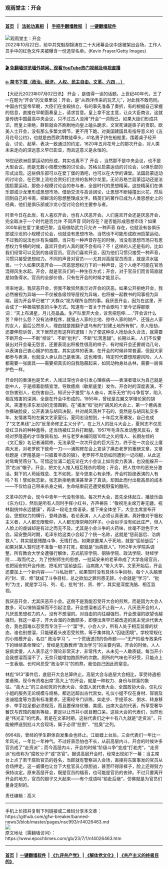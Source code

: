 ### 观雨堂主：开会
------------------------

#### [首页](https://github.com/gfw-breaker/banned-news3/blob/master/README.md) &nbsp;&nbsp;|&nbsp;&nbsp; [法轮功真相](https://github.com/begood0513/basic/blob/master/README.md)  &nbsp;&nbsp;|&nbsp;&nbsp; [手把手翻墙教程](https://github.com/gfw-breaker/guides/wiki)  &nbsp;&nbsp;|&nbsp;&nbsp; [一键翻墙软件](https://github.com/gfw-breaker/nogfw/blob/master/README.md)  



<div><img alt="观雨堂主：开会" class="attachment-djy_600_400 size-djy_600_400 wp-post-image" src="https://i.epochtimes.com/assets/uploads/2022/10/id13852001-GettyImages-1435515074-600x400-1.jpg"/>
<div class="caption">
 2022年10月22日，前中共党魁胡锦涛在二十大闭幕会议中途被架出会场，工作人员手中的红色文件夹被曝含一份选举名单。(Kevin Frayer/Getty Images)
</div></div><hr/>

#### [ 🎬  免翻墙浏览墙外禁闻、观看YouTube热门视频及电视直播](https://github.com/gfw-breaker/HelloWorld)

#### [ 💥  禁书下载（政治、经济、人权、民主自由、文革、六四 ...）](https://github.com/gfw-breaker/books/blob/master/README.md)

<div><p>
 【大纪元2023年07月02日讯】
 <ok href="https://www.epochtimes.com/gb/tag/%E5%BC%80%E4%BC%9A.html">
  开会
 </ok>
 ，是值得一谈的话题。上世纪40年代，王了一在题为“开会”的文章里说：开会，是“从西洋传来的玩艺儿”，对此我不敢苟同。中国古代皇帝早朝，大臣们在金殿排立，有的事先准备了奏折，有的根据自己掌握的信息，直接在早朝面奏皇上，请求旨意。皇上拿不定主意，让众大臣商议，这就是传统中国最高中央会议，只不过古人没用“开会”一词而已。如果大臣们形成共识，而皇上拒绝，群臣就会齐刷刷地向皇上磕头跪求，文官死谏是臣子的责职。欧美人士开会，没有那么多繁文缛节，更不用下跪。对美国建国具有指导意义的《五月花号公约》，也就是由西欧清教徒牵头，41名男子挤在船舱里，围着桌子经开会、讨论、起草、表决一致通过的约定。1620年五月花号上的那次开会，对人类未来走向的深远意义早已彰显，而且这意义是永恒的。
</p>
<p>
 18世纪欧洲启蒙运动的形成，其实也离不了
 <ok href="https://www.epochtimes.com/gb/tag/%E5%BC%80%E4%BC%9A.html">
  开会
 </ok>
 ，当然那不是中央会议，也不是大型会议，而是无数小规模分散的讨论会。苏格兰启蒙运动的讨论会，以俱乐部的形式出现。这些俱乐部可以在爱丁堡的酒吧，也可以在大学的课堂。法国启蒙运动的讨论会，在巴黎上流社会贵妇们主持的各种沙龙里。无论苏格兰启蒙运动还是法国启蒙运动，那些小规模讨论会的参与者，全是时代的思想精英。这些精英们在俱乐部或沙龙里形成思想市场，借助交流与高谈阔论，让思想不断碰撞出火花，然后回到自己的书斋，把鲜活的思想整理成文字。精英们的著作已成为人类思想史上的经典，他们是俱乐部或沙龙小型讨论会的主要参与者。
</p>
<p>
 时至今日在此岸，有人喜欢开会，也有人厌恶开会。人们喜欢开会还是厌恶开会，完全取决于一个时代是否允许
 <ok href="https://www.epochtimes.com/gb/tag/%E4%B8%8D%E5%90%8C%E5%A3%B0%E9%9F%B3.html">
  不同声音
 </ok>
 同时存在？是否能形成思想市场？如果300年前在爱丁堡或巴黎，当局借助武力只允许
 <ok href="https://www.epochtimes.com/gb/tag/%E4%B8%80%E7%A7%8D%E5%A3%B0%E9%9F%B3.html">
  一种声音
 </ok>
 存在，也就没有各俱乐部或沙龙的小规模讨论会，也就没有思想市场，当然也不可能形成欧洲启蒙运动。不过我的说法也许有失偏颇，当只有一种声音存在的时候，当没有思想市场只有思想权力专横的时候，喜欢开会的人真的就不会有吗？不！这样的人还是有的，比如我们经常可以见到的各级官员。官员们喜欢开会，因为他们习惯只接受一种声音，习惯只接受思想权力。不同的声音对官员——尤其对高层官员而言，就是洪水猛兽。一个人如果厌恶开会——厌恶思想权力下的一种声音，这个人绝不可能在官场混得风生水起。开会，就是官员们的一种生存方式；开会，对于官员们而言简直就是如鱼得水。官员的全部价值，只有在开会的时候才能显示。
</p>
<p>
 坦率地说，我厌恶开会，但我不敢贸然表示对开会的厌恶。如果公开拒绝开会，我必然被视为异端——不仅被各级领导层视为异端，也将被一起教书的同事视为异端，因为开会早已被“广大群众”视为理所当然的事。我厌恶开会，因为在这里，开会成了一种极端邪恶的斗争方式。知道有一首关于开会歌吗？至今记得那歌词：“天上布满星，月儿亮晶晶。生产队里开大会，诉苦把怨伸……”开会诉什么苦？伸什么怨？没有法律程序，就强占人家的土地、掠夺人家的财产、还强占人家的女人，最后公然杀人，理由就是推翻子虚乌有的“封建土地所有制”。杀人抢劫，还要伸怨诉苦，天下居然还有这样的逻辑！为了使这种杀人抢劫永久合法，就需要不断开会——不断“控诉”、不断“批判”、不断“忆苦思甜”。长期以来，人们不仅要装出对开会毫无怨言，还要表现出积极性很高的样子，有时候开会还要胡诌几句，以表演自己衷心拥护的态度。其实这样的表演，在开会的时候非常普遍，但因大家都参与表演，也就没人承认自己是表演。这也难怪，特定时代要想规避风险，人人都需要一张面具——需要把真实的自我隐蔽起来，如同动物身处丛林，需要一层保护色一样。
</p>
<p>
 开会时的表演也是艺术，入戏过深也许会引发心理疾病——表演者错以为自己就是剧中人，于是顺着剧情宣泄，导致癔病（歇斯底里）发作。开会时的深度表演，不仅伤害别人，也伤害自己。知识分子接受“与人奋斗，其乐无穷”的斗争哲学，陷入相互残害的深渊，全是在开会中形成的。1955年，曾经是左翼文学理论家的胡风，突遭毛泽东发动的无情围剿。在“揭发”和“批判”胡风的大会上，第一个癔病发作撕破脸皮，公开表演与胡风决裂，并对胡风落井下石的，竟然是与胡风私交多年、友情甚笃的左翼文艺家夏衍。夏同志没想到，十年后文革爆发，自己也成了“文艺黑线”上的“反革命修正主义分子”。在上万人的批斗大会上，夏同志不仅忍受红卫兵的种种羞辱，还当场被红卫兵打断腿。1957年毛泽东发动整风反右，曾经对罗隆基的才华敬佩有加、并与老罗未婚同居10年之久的情人、长期左倾的《文汇报》名记者浦熙修，无法承受一次次开会的巨大压力，终于在一次会议上癔病大发，对老罗砍下致命一刀——浦熙修在会上宣读了痛击老罗的重磅文章，文章标题是《罗隆基是一只披着羊皮的狼》，老罗猝不及防如同遭到一记闷棍，从此这对鸳鸯劳燕分飞。可惜这位浦二姐无论在大小会议上如何卖力表演，也没能躲开一顶“右派”帽子。开会，把文化人推入相互残杀的境地；开会，把人性中的恶充分激活。剩下的人苟延残息、生不如死，至今思来心有余悸。开会时拒绝表演的人有吗？有！譬如张志新。张志新拒绝表演甚至讲了真话，却因此而付出极高昂的成本——不仅给自己带来杀身之祸，生命结束前还遭受极野蛮的酷刑。
</p>
<p>
 文革中的开会，现今中青年一代没有体验。每次开大会，首先全体起立，播放乐曲《东方红》，然后是所有人同时手挥小红书，齐声祷告：“敬祝毛主席万寿无疆，祝林副统帅永远健康”，再读一段毛主席语录，接下来全体坐下，大会主席宣布开会。思想权力的横行，登峰造极。若论表演，人人必须认真表演，真好像对于极权主义者，人人都无限敬仰，人人都无限崇拜的样子。小会似乎没有如此庄严，但人人脸上的虔诚却是有过之而无不及。尤其是小会斗争的火药味，丝毫不逊色于大会。延安整风时期，毛泽东给这类小会起了个统一名称，这就是“惩前毖后、治病救人”，其实就是残酷斗争、无情打击。如果欲置某人于死地，就是“惩前毖后”；如果对某人暂时还不准备一棍子打死，那就是“治病救人”。1952年大学院系调整，所有教会大学全遭强行解体，苏式航空学院、钢铁学院、政法学院、财经学院……取而代之，为了控制师生的思想，一批延安来的老革命成了大学各级官员，也把延安的开会传统、把毛的“惩前毖后、治病救人”带入大学。文革开始后，开会还要加上一个新内容——“斗私批修”。如果暂时没有具体斗争目标，每个人头脑里的“封、资、修”就成了斗争目标，总之欲加之罪何患无辞。小会就是“学习”、“批判”为主，就是学习马、列、毛，批判“封、资、修”，其实是深度洗脑、相互监视。
</p>
<p>
 我厌恶开会，尤其厌恶开小会。这倒不是我能忍受开大会的煎熬，而是因为大会人数多，可以悄悄溜掉而不引起注意。开会想溜者远不止我一人，凡厌恶开会的人，凡厌恶思想权力的人，没有不想溜的。对自由的向往越强烈，开会想溜的欲望也越强烈。我这一辈子，开大会溜的次数颇多，即便出席早已被改造的民主党派代表大会，我也因难以忍受而专注于一个“溜”字。小会人少，所有人处于相互监督的状态，谁也别想溜，只能硬着头皮忍受煎熬，等于集体陷入“囚徒困境”。学校常规化的小规模开会，名曰“
 <ok href="https://www.epochtimes.com/gb/tag/%E6%94%BF%E6%B2%BB%E5%AD%A6%E4%B9%A0.html">
  政治学习
 </ok>
 ”。一个荒唐透顶的伪命题——“无产阶级专政条件下的继续革命理论”，曾经是无数教师“政治学习”的主要内容。开会的时候，人人装疯卖傻，人人表示这个理论非常天才、非常伟大，从未见一人敢质疑。每当开小会我想溜而溜不了，无奈只能增加跑厕所的次数。厕所的气味也不好受，只能点上一支香烟。长时间忍受“政治学习”的煎熬，我怕自己因此而窒息。
</p>
<p>
 林彪“913”事件后，底层开大会总算终止。高层大会与底层大会相比，享受待遇相差悬殊。现今有资格出席“高大上”的开会，就是一种权力、身份与财富的象征。“高大上”的三会如党的代表大会、全国人民代表大会、全国政协大会，仅礼仪小姐的服务无论规模与规格，都远远超出古代宫女。礼仪小姐不仅在身材、容貌及忠诚程度等方面有标准要求，还需经专门训练，如走步、手提茶水、倒水、转身移步、举手投足都必须规范，而且要保持优雅、美感。出席大会的代表，所享受奢华餐饮与宾馆的服务等级，更足以让市井小民目瞪口呆。这些大会的代表们，当然也是“伟光正”的代表。若是在文革时期，这些代表们之中十有八九就是“走资派”，只能被押送到批斗大会现场，属于必须“批倒”、“批臭”之列。
</p>
<p>
 8964后，曾经的学生群体自发集会也终止。江蛤蟆上台后，三会代表们一年比一年风光，一年比一年神气。不过好景恐怕也不长，从前高层内斗，开会的时候许多官员成了“走资派”；而今高层内斗，开会的时候“阶级斗争”变成“打老虎”，“走资派”也改称为“腐败分子”或“贪官”。据说高层开会时，经常出现如下一幕：当主席台上点了若干腐败官员的姓名，当即就有警察进入会场，直接将东窗事发的官员从会场押走。这一威慑也让台下大批官员心惊胆战，甚至吓得尿裤子，脸上还得努力保持淡定。原来高层开会，既是官员的福音，也可能是官员的丧钟。不过只要离开开会的地方，官员的胆子又大起来——有个成语叫“前赴后继”，仿佛就是为官员们量身定制的。
</p>
<p>
 责任编辑：高义
</p>
</div>
<hr/>
手机上长按并复制下列链接或二维码分享本文章：<br/>
https://github.com/gfw-breaker/banned-news3/blob/master/pages/nsc993/n14026463.md <br/>
<a href='https://github.com/gfw-breaker/banned-news3/blob/master/pages/nsc993/n14026463.md'><img src='https://github.com/gfw-breaker/banned-news3/blob/master/pages/nsc993/n14026463.md.png'/></a> <br/>
原文地址（需翻墙访问）：https://www.epochtimes.com/gb/23/7/1/n14026463.htm


------------------------
#### [首页](https://github.com/gfw-breaker/banned-news3/blob/master/README.md) &nbsp;|&nbsp; [一键翻墙软件](https://github.com/gfw-breaker/nogfw/blob/master/README.md) &nbsp;| [《九评共产党》](https://github.com/gfw-breaker/9ping.md/blob/master/README.md#九评之一评共产党是什么) | [《解体党文化》](https://github.com/gfw-breaker/jtdwh.md/blob/master/README.md) | [《共产主义的终极目的》](https://github.com/gfw-breaker/gczydzjmd.md/blob/master/README.md)


<img src='http://gfw-breaker.win/banned-news3/pages/nsc993/n14026463.md' width='0px' height='0px'/>